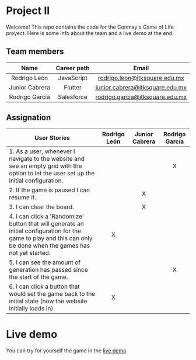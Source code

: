 # Project II

Welcome! This repo contains the code for the Conmay's Game of Life proyect. Here is some info about the team and a live demo at the end.

## Team members

| Name | Career path | Email |
| :---:         |     :---:      |          :---: |
| Rodrigo León | JavaScript | rodrigo.leon@itksquare.edu.mx |
| Junior Cabrera | Flutter | junior.cabrera@itksquare.edu.mx |
| Rodrigo García | Salesforce | rodrigo.garcia@itksquare.edu.mx |

## Assignation 

| User Stories     | Rodrigo León | Junior Cabrera | Rodrigo García |
| ---------------- | :---: | :---: | :---: |
| 1. As a user, whenever I navigate to the website and see an empty grid with the option to let the user set up the initial configuration. |     |      |   X   |  
| 2. If the game is paused I can resume it. |     |   X   |      |
| 3. I can clear the board. |      |   X   |      |
| 4. I can click a 'Randomize' button that will generate an initial configuration for the game to play and this can only be done when the games has not yet started. |   X   |      |     |
| 5. I can see the amount of generation has passed since the start of the game. |    |     |   X   |
| 6. I can click a button that would set the game back to the initial state (how the website initially loads in). |   X   |      |     |

# Live demo

You can try for yourself the game in the [live demo](https://rodrigogarcia-ksquare.github.io/project2_conway/)

